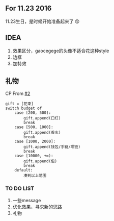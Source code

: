 ## For 11.23 2016

11.23生日，是时候开始准备起来了 :open_mouth:

## IDEA

1. 效果区分，gaocegege的头像不适合花这种style
2. 边框
3. 加特效

## 礼物

CP From [#2](https://github.com/gaocegege/xrw/issues/2)

```
gift = [花束]
switch budget of
    case [200, 500]:
        gift.append(口红)
        break
    case [500, 1000]:
        gift.append(香水)
        break
    case [1000, 2000]:
        gift.append(钱包/手链/项链)
        break
    case [10000, +∞):
        gift.append(包)
        break
    default:
        凑到以上范围
```

### TO DO LIST

1. 一些message
2. 优化效果，寻求新的思路
3. 礼物